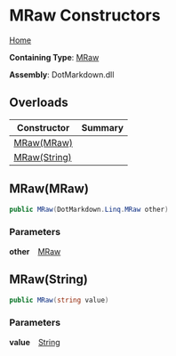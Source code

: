 # MRaw Constructors

[Home](../../../../README.md)

**Containing Type**: [MRaw](../README.md)

**Assembly**: DotMarkdown\.dll

## Overloads

| Constructor | Summary |
| ----------- | ------- |
| [MRaw(MRaw)](#DotMarkdown_Linq_MRaw__ctor_DotMarkdown_Linq_MRaw_) | |
| [MRaw(String)](#DotMarkdown_Linq_MRaw__ctor_System_String_) | |

## MRaw\(MRaw\) <a id="DotMarkdown_Linq_MRaw__ctor_DotMarkdown_Linq_MRaw_"></a>

```csharp
public MRaw(DotMarkdown.Linq.MRaw other)
```

### Parameters

**other** &ensp; [MRaw](../README.md)

## MRaw\(String\) <a id="DotMarkdown_Linq_MRaw__ctor_System_String_"></a>

```csharp
public MRaw(string value)
```

### Parameters

**value** &ensp; [String](https://docs.microsoft.com/en-us/dotnet/api/system.string)